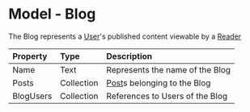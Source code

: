 ﻿# Model - Blog
The Blog represents a [User](../User/000-Model-User.md)'s published content viewable by a [Reader](../../Actors/Reader/000-Actor-Reader.md)

|Property|Type|Description
|:-|:-|:-
|Name|Text|Represents the name of the Blog
|Posts|Collection|[Post](Post/000-Model-Post.md)s belonging to the Blog
|BlogUsers|Collection|References to Users of the Blog 
